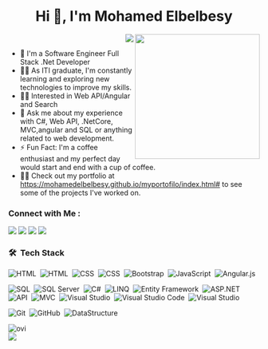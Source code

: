 <h1 align="center">Hi 👋, I'm Mohamed Elbelbesy</h1>

 <img width="250" align="right" src="https://c.tenor.com/_DOBjnGspYAAAAAM/code-coding.gif">





<!-- Typing SVG by DenverCoder1 - https://github.com/DenverCoder1/readme-typing-svg -->
<p align="right">
  <a href="https://github.com/DenverCoder1/readme-typing-svg"><img src="https://readme-typing-svg.herokuapp.com/?lines=Full-Stack%20.Net%20Developer;Always%20learning%20new%20things&font=Fira%20Code&center=true&width=440&height=45&color=f75c7e&vCenter=true&size=22"></a>
  
</p> 

- 🏢 I'm a Software Engineer Full Stack .Net Developer 
- 👨‍💻 As ITI graduate, I'm constantly learning and exploring new technologies to improve my skills.
- 👨‍💻 Interested in Web API/Angular and Search
- 💬 Ask me about my experience with C#, Web API, .NetCore, MVC,angular and SQL or anything related to web development.
- ⚡ Fun Fact: I'm a coffee enthusiast and my perfect day would start and end with a cup of coffee.
- 👨‍💻 Check out my portfolio at https://mohamedelbelbesy.github.io/myportofilo/index.html# to see some of the projects I've worked on.
### Connect with Me :
<a href="https://www.linkedin.com/in/mohamed-elbelbesy-b003b5267/" target="_blank"><img src="https://img.shields.io/badge/-Mohamed%20Elbelbesy-0077B5?style=for-the-badge&logo=Linkedin&logoColor=white"/></a>
<a href="https://www.facebook.com/profile.php?id=100007990660829&locale=ar_AR" target="_blank"><img src="https://img.shields.io/badge/-Mohamed%20Elbelbesy-0077B5?style=for-the-badge&logo=Facebook&logoColor=white"/></a>
<a href="mailto:mohamedelbelbesy893@gmail.com" target="_blank"><img src="https://img.shields.io/badge/-Mohamed%20Elbelbesy-0077B5?style=for-the-badge&logo=Gmail&logoColor=red"/></a>
<a href="https://wa.me/201110816530" target="_blank"><img src="https://img.shields.io/badge/-Mohamed%20Elbelbesyy-0077B5?style=for-the-badge&logo=Whatsapp&logoColor=white"/></a>
### 🛠 &nbsp;Tech Stack
![HTML](https://img.shields.io/badge/-HTML-05122A?style=flat&logo=HTML5)&nbsp;
<img src="https://img.shields.io/badge/-HTML5-05122A?style=flat&logo=html5" alt="HTML">&nbsp;
![CSS](https://img.shields.io/badge/-CSS-05122A?style=flat&logo=CSS3&logoColor=1572B6)&nbsp;
<img src="https://img.shields.io/badge/-CSS3-05122A?style=flat&logo=css3" alt="CSS">&nbsp;
![Bootstrap](https://img.shields.io/badge/-Bootstrap-05122A?style=flat&logo=bootstrap&logoColor=563D7C)&nbsp;
![JavaScript](https://img.shields.io/badge/-JavaScript-05122A?style=flat&logo=javascript)&nbsp;
![Angular.js](https://img.shields.io/badge/-Angular-05122A?style=flat&logo=angular)&nbsp;

<img src="https://img.shields.io/badge/-SQL-05122A?style=flat&logo=microsoft%20sql%20server&logoColor=CC2927" alt="SQL">&nbsp;
<img src="https://img.shields.io/badge/-SQL%20Server-05122A?style=flat&logo=microsoft%20sql%20server&logoColor=CC2927" alt="SQL Server">&nbsp;
<img src="https://img.shields.io/badge/c%23-05122A?style=flat&logo=c-sharp&logoColor=5C2D91" alt="C#">&nbsp;
<img src="https://img.shields.io/badge/-LINQ-05122A?style=flat&logo=.NET&logoColor=512BD4" alt="LINQ">&nbsp;
<img src="https://img.shields.io/badge/-Entity%20Framework-05122A?style=flat&logo=.NET&logoColor=512BD4" alt="Entity Framework">&nbsp;
<img src="https://img.shields.io/badge/-ASP.NET-05122A?style=flat&logo=dotnet&logoColor=512BD4" alt="ASP.NET">&nbsp;
<img src="https://img.shields.io/badge/-API-05122A?style=flat&logo=dotnet&logoColor=512BD4" alt="API">&nbsp;
<img src="https://img.shields.io/badge/-MVC-05122A?style=flat&logo=dotnet&logoColor=512BD4" alt="MVC">&nbsp;
<img src="https://img.shields.io/badge/-Visual%20Studio-05122A?style=flat&logo=visual%20studio&logoColor=5C2D91" alt="Visual Studio">&nbsp;
![Visual Studio Code](https://img.shields.io/badge/-Visual%20Studio%20Code-05122A?style=flat&logo=visual-studio-code&logoColor=007ACC)&nbsp;
![Visual Studio](https://img.shields.io/badge/-Visual%20Studio-05122A?style=flat&logo=visual-studio&logoColor=007ACC)&nbsp;


![Git](https://img.shields.io/badge/-Git-05122A?style=flat&logo=git)&nbsp;
![GitHub](https://img.shields.io/badge/-GitHub-05122A?style=flat&logo=github)&nbsp;
![DataStructure](https://img.shields.io/badge/-DataStructure%20-05122A?style=flat&logo=DataStructure)&nbsp;


<img align="left" src="https://github-readme-stats.vercel.app/api/top-langs?username=mohamedabdelaty-98&show_icons=true&locale=en&layout=compact&theme=chartreuse-dark" alt="ovi" />
<br>


<a href="https://komarev.com/ghpvc/?username=mohamedabdelaty-98&style=for-the-badge">
    <img src="https://komarev.com/ghpvc/?username=mohamedabdelaty-98&style=for-the-badge">
</a>
